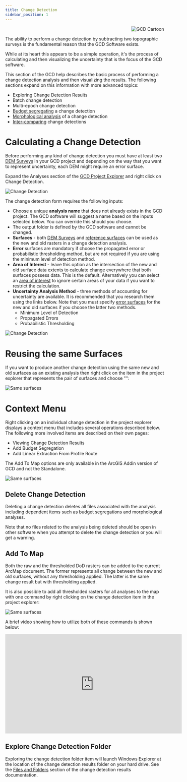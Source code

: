 ```yaml
---
title: Change Detection
sidebar_position: 1
---
```


<div align="right">
  <img src="/img/Fly_GCD_DoD_Cartoon.png" alt="GCD Cartoon" style={{maxWidth: '300px', height: 'auto'}} />
</div>

The ability to perform a change detection by subtracting two topographic surveys is the fundamental reason that the GCD Software exists.

While at its heart this appears to be a simple operation, it's the process of calculating and then visualizing the uncertainty that is the focus of the GCD software.

This section of the GCD help describes the basic process of performing a change detection analysis and then visualizing the results. The following sections expand on this information with more advanced topics:

* Exploring Change Detection Results
* Batch change detection
* Multi-epoch change detection
* [Budget segregating](/Help/Analyses/Budget_Segregation/budget-segregation) a change detection
* [Morphological analysis](/Help/Analyses/Change_Detection/morphological) of a change detection
* [Inter-comparing](/Help/Analyses/Change_Detection/intercomparison) change detections

# Calculating a Change Detection


Before performing any kind of change detection you must have at least two [DEM Surveys](/Help/Inputs/dem-surveys) in your GCD project and depending on the way that you want to represent uncertainty, each DEM might require an error surface.

Expand the Analyses section of the [GCD Project Explorer](/Help/GCD_Project_Explorer) and right click on Change Detection. 

![Change Detection](/img/CommandRefs/05_Analyses/cd/add_change_detection_cms.png)

The change detection form requires the following inputs:

* Choose a unique **analysis name** that does not already exists in the GCD project. The GCD software will suggest a name based on the inputs selected below. You can override this should you choose.
* The output folder is defined by the GCD software and cannot be changed.
* **Surfaces** - both [DEM Surveys](/Help/Inputs/dem-surveys) and [reference surfaces](/Help/Inputs/reference-surfaces) can be used as the new and old rasters in a change detection analysis.
* **Error** surfaces are mandatory if choose the propagated error or probabilistic thresholding method, but are not required if you are using the minimum level of detection method.
* **Area of Interest** - leave this option as the intersection of the new and old surface data extents to calculate change everywhere that both surfaces possess data. This is the default. Alternatively you can select an [area of interest](/Help/Inputs/Masks/aoi) to ignore certain areas of your data if you want to restrict the calculation.
* **Uncertainty Analysis Method** - three methods of accounting for uncertainty are available. It is recommended that you research them using the links below. Note that you must specify [error surfaces](/Help/Inputs/error-surfaces) for the new and old surfaces if you choose the latter two methods.
    * Minimum Level of Detection
    * Propagated Errors
    * Probabilistic Thresholding

![Change Detection](/img/CommandRefs/05_Analyses/cd/change_config.png)

# Reusing the same Surfaces

If you want to produce another change detection using the same new and old surfaces as an existing analysis then right click on the item in the project explorer that represents the pair of surfaces and choose "":

![Same surfaces](/img/CommandRefs/05_Analyses/cd/same_surfaces.png)

# Context Menu

Right clicking on an individual change detection in the project explorer displays a context menu that includes several operations described below. The following more involved items are described on their own pages:

* Viewing Change Detection Results
* Add Budget Segregation
* Add Linear Extraction From Profile Route

The Add To Map options are only available in the ArcGIS Addin version of GCD and not the Standalone.

![Same surfaces](/img/CommandRefs/05_Analyses/cd/change_cms.png)

## Delete Change Detection

Deleting a change detection deletes all files associated with the analysis including dependent items such as budget segregations and morphological analyses.

Note that no files related to the analysis being deleted should be open in other software when you attempt to delete the change detection or you will get a warning.

## Add To Map

Both the raw and the thresholded DoD rasters can be added to the current ArcMap document. The former represents all change between the new and old surfaces, without any thresholding applied. The latter is the same change result but with thresholding applied.

It is also possible to add all thresholded rasters for all analyses to the map with one command by right clicking on the change detection item in the project explorer:

![Same surfaces](/img/CommandRefs/05_Analyses/cd/change_add_all.png)

A brief video showing how to utilize both of these commands is shown below:

<div align="center">
  <iframe width="560" height="315" src="https://www.youtube.com/embed/sd5u10Up4nY" frameborder="0" allow="autoplay; encrypted-media" allowfullscreen></iframe>
</div>

## Explore Change Detection Folder

Exploring the change detection folder item will launch Windows Explorer at the location of the change detection results folder on your hard drive. See the [Files and Folders](/Help/Analyses/Change_Detection/change-detection-results#files-and-folders) section of the change detection results documentation.
